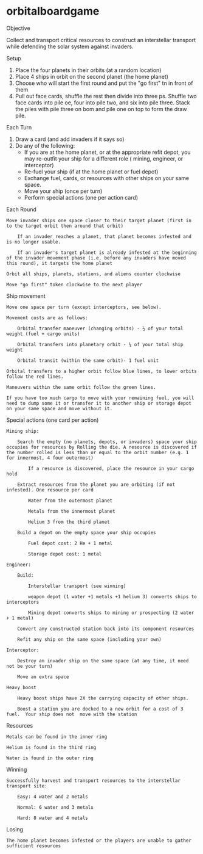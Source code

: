 # orbitalboardgame

Objective 

Collect and transport critical resources to construct an interstellar transport while defending the solar system against invaders. 

Setup 

1. Place the four planets in their orbits (at a random location) 
1. Place 4 ships in orbit on the second planet (the home planet) 
1. Choose who will start the first round and put the "go first" tn in front of them 
1. Pull out face cards, shuffle the rest then divide into three ps. Shuffle two face cards into pile oe, four into pile two, and six into pile three. Stack the piles with pile three on bom and pile one on top to form the draw pile. 

Each Turn  

1. Draw a card (and add invaders if it says so) 
1. Do any of the following:
    * If you are at the home planet, or at the appropriate refit depot, you may re-outfit your ship for a different role ( mining, engineer, or interceptor) 
    * Re-fuel your ship (if at the home planet or fuel depot) 
    * Exchange fuel, cards, or resources with other ships on your same space. 
    * Move your ship (once per turn)
    * Perform special actions (one per action card)

 

Each Round 

    Move invader ships one space closer to their target planet (first in to the target orbit then around that orbit) 

        If an invader reaches a planet, that planet becomes infested and is no longer usable. 

        If an invader's target planet is already infested at the beginning of the invader movement phase (i.e. before any invaders have moved this round), it targets the home planet 

    Orbit all ships, planets, stations, and aliens counter clockwise 

    Move "go first" token clockwise to the next player 

 

Ship movement 

    Move one space per turn (except interceptors, see below). 

    Movement costs are as follows: 

        Orbital transfer maneuver (changing orbits) - ½ of your total weight (fuel + cargo units) 

        Orbital transfers into planetary orbit - ¼ of your total ship weight 

        Orbital transit (within the same orbit)- 1 fuel unit 

    Orbital transfers to a higher orbit follow blue lines, to lower orbits follow the red lines. 

    Maneuvers within the same orbit follow the green lines. 

    If you have too much cargo to move with your remaining fuel, you will need to dump some it or transfer it to another ship or storage depot on your same space and move without it.  

 

Special actions (one card per action) 

    Mining ship:  

        Search the empty (no planets, depots, or invaders) space your ship occupies for resources by Rolling the die. A resource is discovered if the number rolled is less than or equal to the orbit number (e.g. 1 for innermost, 4 four outermost)  

            If a resource is discovered, place the resource in your cargo hold 

        Extract resources from the planet you are orbiting (if not infested). One resource per card 

            Water from the outermost planet 

            Metals from the innermost planet 

            Helium 3 from the third planet 

        Build a depot on the empty space your ship occupies  

            Fuel depot cost: 2 He + 1 metal 

            Storage depot cost: 1 metal 

    Engineer: 

        Build: 

            Interstellar transport (see winning) 

            weapon depot (1 water +1 metals +1 helium 3) converts ships to interceptors 

            Mining depot converts ships to mining or prospecting (2 water + 1 metal) 

        Convert any constructed station back into its component resources 

        Refit any ship on the same space (including your own) 

    Interceptor:  

        Destroy an invader ship on the same space (at any time, it need not be your turn) 

        Move an extra space 

    Heavy boost  

        Heavy boost ships have 2X the carrying capacity of other ships. 

        Boost a station you are docked to a new orbit for a cost of 3 fuel.  Your ship does not  move with the station 

     

Resources 

    Metals can be found in the inner ring 

    Helium is found in the third ring 

    Water is found in the outer ring 

 

Winning 

    Successfully harvest and transport resources to the interstellar transport site: 

        Easy: 4 water and 2 metals 

        Normal: 6 water and 3 metals  

        Hard: 8 water and 4 metals  

 

Losing 

    The home planet becomes infested or the players are unable to gather sufficient resources 
